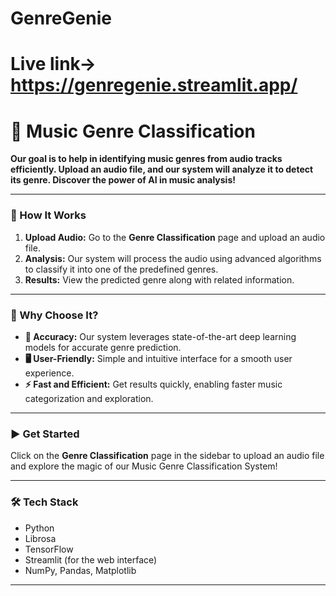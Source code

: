 ﻿# GenreGenie
 
# Live link-> https://genregenie.streamlit.app/

# 🎵 Music Genre Classification

**Our goal is to help in identifying music genres from audio tracks efficiently. Upload an audio file, and our system will analyze it to detect its genre. Discover the power of AI in music analysis!**

---

### 🚀 How It Works

1. **Upload Audio:** Go to the **Genre Classification** page and upload an audio file.
2. **Analysis:** Our system will process the audio using advanced algorithms to classify it into one of the predefined genres.
3. **Results:** View the predicted genre along with related information.

---

### 🎯 Why Choose It?

- **🎯 Accuracy:** Our system leverages state-of-the-art deep learning models for accurate genre prediction.
- **🖥️ User-Friendly:** Simple and intuitive interface for a smooth user experience.
- **⚡ Fast and Efficient:** Get results quickly, enabling faster music categorization and exploration.

---

### ▶️ Get Started

Click on the **Genre Classification** page in the sidebar to upload an audio file and explore the magic of our Music Genre Classification System!

---

### 🛠 Tech Stack

- Python
- Librosa
- TensorFlow
- Streamlit (for the web interface)
- NumPy, Pandas, Matplotlib

---

